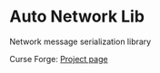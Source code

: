 # Auto Network Lib
Network message serialization library

Curse Forge: [Project page](https://minecraft.curseforge.com/projects/auto-network-lib)
